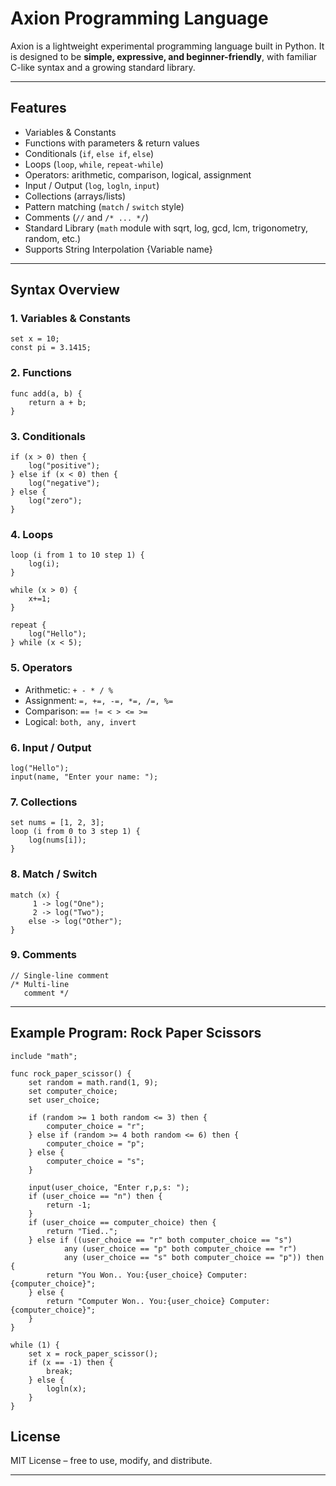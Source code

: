 # Axion Programming Language

Axion is a lightweight experimental programming language built in Python.
It is designed to be **simple, expressive, and beginner-friendly**, with familiar C-like syntax and a growing standard library.

---

## Features

* Variables & Constants
* Functions with parameters & return values
* Conditionals (`if`, `else if`, `else`)
* Loops (`loop`, `while`, `repeat-while`)
* Operators: arithmetic, comparison, logical, assignment
* Input / Output (`log`, `logln`, `input`)
* Collections (arrays/lists)
* Pattern matching (`match` / `switch` style)
* Comments (`//` and `/* ... */`)
* Standard Library (`math` module with sqrt, log, gcd, lcm, trigonometry, random, etc.)
* Supports String Interpolation {Variable name}

---

## Syntax Overview

### 1. Variables & Constants

```axion
set x = 10;
const pi = 3.1415;
```

### 2. Functions

```axion
func add(a, b) {
    return a + b;
}
```

### 3. Conditionals

```axion
if (x > 0) then {
    log("positive");
} else if (x < 0) then {
    log("negative");
} else {
    log("zero");
}
```

### 4. Loops

```axion
loop (i from 1 to 10 step 1) {
    log(i);
}

while (x > 0) {
    x+=1;
}

repeat {
    log("Hello");
} while (x < 5);
```

### 5. Operators

* Arithmetic: `+ - * / %`
* Assignment: `=, +=, -=, *=, /=, %=`
* Comparison: `== != < > <= >=`
* Logical: `both, any, invert`

### 6. Input / Output

```axion
log("Hello");
input(name, "Enter your name: ");
```

### 7. Collections

```axion
set nums = [1, 2, 3];
loop (i from 0 to 3 step 1) {
    log(nums[i]);
}
```

### 8. Match / Switch

```axion
match (x) {
     1 -> log("One");
     2 -> log("Two");
    else -> log("Other");
}
```

### 9. Comments

```axion
// Single-line comment
/* Multi-line
   comment */
```

---

## Example Program: Rock Paper Scissors

```axion
include "math";

func rock_paper_scissor() {
    set random = math.rand(1, 9);
    set computer_choice;
    set user_choice;

    if (random >= 1 both random <= 3) then {
        computer_choice = "r";
    } else if (random >= 4 both random <= 6) then {
        computer_choice = "p";
    } else {
        computer_choice = "s";
    }

    input(user_choice, "Enter r,p,s: ");
    if (user_choice == "n") then {
        return -1;
    }
    if (user_choice == computer_choice) then {
        return "Tied..";
    } else if ((user_choice == "r" both computer_choice == "s") 
            any (user_choice == "p" both computer_choice == "r") 
            any (user_choice == "s" both computer_choice == "p")) then {
        return "You Won.. You:{user_choice} Computer:{computer_choice}";
    } else {
        return "Computer Won.. You:{user_choice} Computer:{computer_choice}";
    }
}

while (1) {
    set x = rock_paper_scissor();
    if (x == -1) then {
        break;
    } else {
        logln(x);
    }
}
```

## License

MIT License – free to use, modify, and distribute.

---

